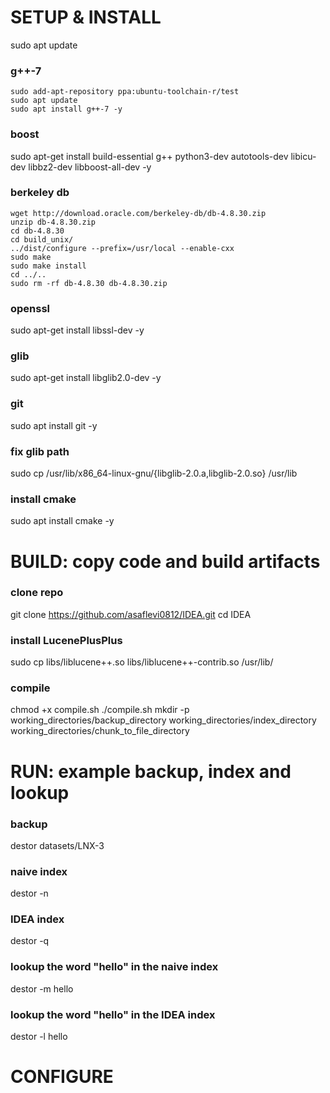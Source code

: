 # SETUP & INSTALL #

sudo apt update

### g++-7
```sudo apt-get install -y software-properties-common
sudo add-apt-repository ppa:ubuntu-toolchain-r/test
sudo apt update
sudo apt install g++-7 -y
```
### boost
sudo apt-get install build-essential g++ python3-dev autotools-dev libicu-dev libbz2-dev libboost-all-dev -y
### berkeley db
```sudo apt install unzip
wget http://download.oracle.com/berkeley-db/db-4.8.30.zip
unzip db-4.8.30.zip
cd db-4.8.30
cd build_unix/
../dist/configure --prefix=/usr/local --enable-cxx
sudo make
sudo make install
cd ../..
sudo rm -rf db-4.8.30 db-4.8.30.zip
```
### openssl
sudo apt-get install libssl-dev -y
### glib
sudo apt-get install libglib2.0-dev -y
### git
sudo apt install git -y
### fix glib path
sudo cp /usr/lib/x86_64-linux-gnu/{libglib-2.0.a,libglib-2.0.so} /usr/lib
### install cmake
sudo apt install cmake -y

# BUILD: copy code and build artifacts #

### clone repo
git clone https://github.com/asaflevi0812/IDEA.git
cd IDEA
### install LucenePlusPlus
sudo cp libs/liblucene++.so libs/liblucene++-contrib.so /usr/lib/
### compile
chmod +x compile.sh
./compile.sh
mkdir -p working_directories/backup_directory working_directories/index_directory working_directories/chunk_to_file_directory

# RUN: example backup, index and lookup #

### backup
destor datasets/LNX-3
### naive index
destor -n
### IDEA index
destor -q
### lookup the word "hello" in the naive index
destor -m hello
### lookup the word "hello" in the IDEA index
destor -l hello

# CONFIGURE #